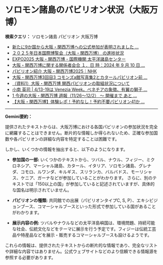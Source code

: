 # ソロモン諸島のパビリオン状況（大阪万博）

**検索クエリ：** ソロモン諸島 パビリオン 大阪万博

- [新たに9か国から大阪・関西万博への公式参加が表明されました ...](https://www.expo2025.or.jp/news/news-20220531-01/)
- [２０２５年日本国際博覧会（大阪・関西万博） の進捗状況](https://www.cas.go.jp/jp/seisaku/expo_suisin_honbu/kankei_renraku/dai5/siryou1.pdf)
- [EXPO2025 大阪・関西万博 - 国際機関 太平洋諸島センター](https://pic.or.jp/featured_word/10255/)
- [大阪・関西万博に関する関係者会合 １．日 時：2024 年 9 月 10 日 ...](https://www.cas.go.jp/jp/seisaku/osaka_kansai_banpaku/pdf/r60910_siryou1.pdf)
- [パビリオン紹介 大阪・関西万博2025｜NHK](https://www3.nhk.or.jp/news/special/osaka_expo/pavilion/)
- [大阪・関西万博3回目3 コモンズa館写真集2とカタールパビリオン前 ...](https://ameblo.jp/bomuu/entry-12895014892.html)
- [（資料1）大阪・関西万博 関西パビリオンの取組状況について](https://www.kouiki-kansai.jp/material/files/group/3/1-170shiryo1.pdf)
- [小南 英司 | 4/13-19は Venezia Week。ベネチアの象徴、有翼の獅子 ...](https://www.instagram.com/p/DInhIZzS0eV/)
- [1 今週の大阪・関西万博 週報（11/26～12/2） ～ 開催まで あと ...](https://www.shikoku.meti.go.jp/03_sesakudocs/0310_expo2025/weeklyreport/241126-1202.pdf)
- [【大阪・関西万博】体験レポ！予約なし！予約不要パビリオン41か ...](https://salonkinoe.com/expo2025-minorpavilion/)


---

**Gemini要約：**

提供されたテキストからは、大阪万博における各国パビリオンの参加状況を完全に網羅することはできません。断片的な情報しか得られないため、正確な参加国数や各パビリオンの詳細な内容を特定することは困難です。

しかし、いくつかの情報を抽出すると、以下のようになります。

* **参加国の一部:**  いくつかのテキストから、ツバル、ナウル、フィジー、ミクロネシア、マーシャル諸島、カタール、イタリア、ソロモン諸島、グレナダ、コモロ、ルワンダ、キルギス、スリランカ、バルバドス、モーリシャス、ケニア、ガーナなどが参加していることがわかります。  さらに、別のテキストでは「150以上の国」が参加していると記述されていますが、具体的な国名は明示されていません。

* **パビリオンの種類:** 共同館での出展（パビリオンタイプC, S, P）、エキシビジョンブース、コマーシャルブースといった形式で参加している国があることがわかります。

* **展示内容の例:**  ツバルやナウルなどの太平洋島嶼国は、環境問題、持続可能な社会、伝統文化などをテーマに展示を行う予定です。フィジーは伝統工芸品や特産品などを展示・販売するコマーシャルブースも設けるようです。

これらの情報は、提供されたテキストからの断片的な情報であり、完全なリストや詳細な内容ではありません。公式ウェブサイトなどのより信頼できる情報源を参照する必要があります。

